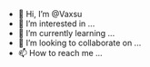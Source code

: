 - 👋 Hi, I’m @Vaxsu
- 👀 I’m interested in ...
- 🌱 I’m currently learning ...
- 💞️ I’m looking to collaborate on ...
- 📫 How to reach me ...

<!---
Vaxsu/Vaxsu is a ✨ special ✨ repository because its `README.md` (this file) appears on your GitHub profile.
You can click the Preview link to take a look at your changes.
--->
